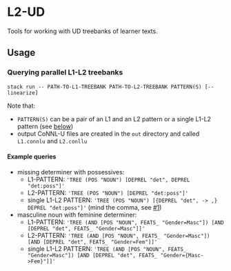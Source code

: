 # L2-UD
Tools for working with UD treebanks of learner texts.

## Usage

### Querying parallel L1-L2 treebanks
```
stack run -- PATH-TO-L1-TREEBANK PATH-TO-L2-TREEBANK PATTERN(S) [--linearize]
```

Note that:

- `PATTERN(S)` can be a pair of an L1 and an L2 pattern or a single L1-L2 pattern (see [below](#example-queries))
- output CoNNL-U files are created in the `out` directory and called `L1.connlu` and `L2.conllu`

#### Example queries

- missing determiner with possessives:
  - L1-PATTERN: `'TREE (POS "NOUN") [DEPREL "det", DEPREL "det:poss"]'`
  - L2-PATTERN: `'TREE (POS "NOUN") [DEPREL "det:poss"]'`
  - single L1-L2 PATTERN: `'TREE (POS "NOUN") [{DEPREL "det", -> ,} DEPREL "det:poss"]'` (mind the comma, see [#1](https://github.com/harisont/L2-UD/issues/1))
- masculine noun with feminine determiner:
  - L1-PATTERN: `'TREE (AND [POS "NOUN", FEATS_ "Gender=Masc"]) [AND [DEPREL "det", FEATS_ "Gender=Masc"]]'`
  - L2-PATTERN: `'TREE (AND [POS "NOUN", FEATS_ "Gender=Masc"]) [AND [DEPREL "det", FEATS_ "Gender=Fem"]]'`
  - single L1-L2 PATTERN: `'TREE (AND [POS "NOUN", FEATS_ "Gender=Masc"]) [AND [DEPREL "det", FEATS_ "Gender={Masc->Fem}"]]'`

